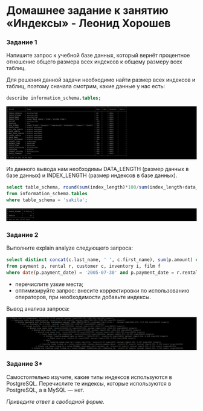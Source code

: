 # Домашнее задание к занятию «Индексы» - Леонид Хорошев


### Задание 1

Напишите запрос к учебной базе данных, который вернёт процентное отношение общего размера всех индексов к общему размеру всех таблиц.

Для решения данной задачи необходимо найти размер всех индексов и таблиц, поэтому сначала смотрим, какие данные у нас есть:

```sql
describe information_schema.tables;
```
![alt text](https://github.com/LeonidKhoroshev/databases/blob/main/indexes/index1.1.png)

Из данного вывода нам необходимы  DATA_LENGTH (размер данных в базе данных) и INDEX_LENGTH (размер индексов в базе данных).

```sql
select table_schema, round(sum(index_length)*100/sum(index_length+data_length)) as '% memory'
from information_schema.tables
where table_schema = 'sakila';
```

![alt text](https://github.com/LeonidKhoroshev/databases/blob/main/indexes/index1.2.png)


### Задание 2

Выполните explain analyze следующего запроса:
```sql
select distinct concat(c.last_name, ' ', c.first_name), sum(p.amount) over (partition by c.customer_id, f.title)
from payment p, rental r, customer c, inventory i, film f
where date(p.payment_date) = '2005-07-30' and p.payment_date = r.rental_date and r.customer_id = c.customer_id and i.inventory_id = r.inventory_id
```
- перечислите узкие места;
- оптимизируйте запрос: внесите корректировки по использованию операторов, при необходимости добавьте индексы.

Вывод анализа запроса:

![alt text](https://github.com/LeonidKhoroshev/databases/blob/main/indexes/index2.1.png)


### Задание 3*

Самостоятельно изучите, какие типы индексов используются в PostgreSQL. Перечислите те индексы, которые используются в PostgreSQL, а в MySQL — нет.

*Приведите ответ в свободной форме.*
